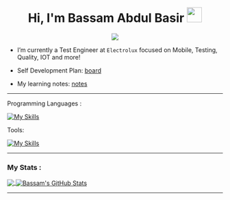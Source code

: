 <h1 align="center"><b>Hi, I'm Bassam Abdul Basir </b><img src="https://media.giphy.com/media/hvRJCLFzcasrR4ia7z/giphy.gif" width="35"></h1>
<!--  -->
<p align="center">
  <a href="https://github.com/DenverCoder1/readme-typing-svg"><img src="https://readme-typing-svg.herokuapp.com?font=Proxima-Nova&color=cyan&size=25&center=true&vCenter=true&width=600&height=100&lines=SW+Quality+Engineer,;Automation+Test+Engineer,;"></a>
</p>

-  I’m currently a Test Engineer at `Electrolux` focused on Mobile, Testing, Quality, IOT and more!

- Self Development Plan: [board](https://trello.com/b/69o59Vmd/bassams-self-development)

- My learning notes: [notes](https://bashangbasir.notion.site/bashangbasir/Software-Testing-and-Development-04b3c730235b4531b0dccdba9cdaaf81)

---

Programming Languages : 

[![My Skills](https://skillicons.dev/icons?i=java,python,js,html,css)](https://skillicons.dev)

Tools: 

[![My Skills](https://skillicons.dev/icons?i=selenium,postman,vscode,idea,github,gitlab)](https://skillicons.dev)

---
###  My Stats :

<a href="https://github.com/bashangbasir/bashangbasir">
  <img align="center" src="https://github-readme-stats.vercel.app/api/top-langs/?username=bashangbasir&title_color=ffffff&text_color=c9cacc&icon_color=2bbc8a&bg_color=1d1f21&langs_count=3" />
</a>
<a href="https://github.com/bashangbasir/bashangbasir">
  <img align="center" src="https://github-readme-stats.vercel.app/api?username=bashangbasir&show_icons=true&line_height=27&count_private=true&title_color=ffffff&text_color=c9cacc&icon_color=2bbc8a&bg_color=1d1f21" alt="Bassam's GitHub Stats" />
</a>

---

